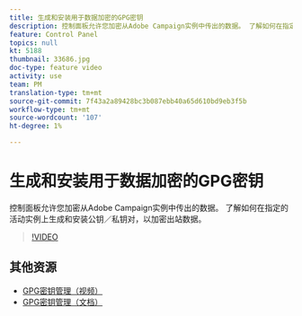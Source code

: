 ```yaml
---
title: 生成和安装用于数据加密的GPG密钥
description: 控制面板允许您加密从Adobe Campaign实例中传出的数据。 了解如何在指定的活动实例上生成和安装公钥／私钥对，以加密出站数据。
feature: Control Panel
topics: null
kt: 5188
thumbnail: 33686.jpg
doc-type: feature video
activity: use
team: PM
translation-type: tm+mt
source-git-commit: 7f43a2a89428bc3b087ebb40a65d610bd9eb3f5b
workflow-type: tm+mt
source-wordcount: '107'
ht-degree: 1%

---
```



# 生成和安装用于数据加密的GPG密钥

控制面板允许您加密从Adobe Campaign实例中传出的数据。 了解如何在指定的活动实例上生成和安装公钥／私钥对，以加密出站数据。

>[!VIDEO](https://video.tv.adobe.com/v/36386?quality=12)

## 其他资源

* [GPG密钥管理（视频）](./gpg-key-management-overview.md)
* [GPG密钥管理（文档）](https://docs.adobe.com/content/help/en/control-panel/using/instances-settings/gpg-keys-management.html)
